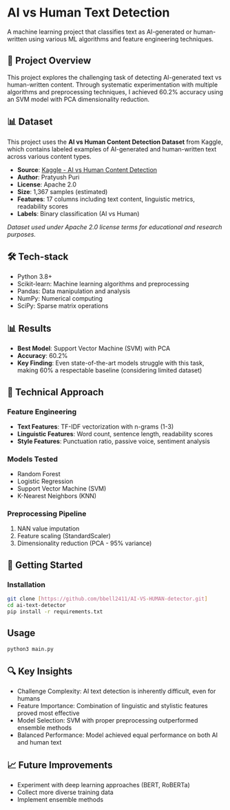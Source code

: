 # AI vs Human Text Detection

A machine learning project that classifies text as AI-generated or human-written using various ML algorithms and feature engineering techniques.

## 🎯 Project Overview

This project explores the challenging task of detecting AI-generated text vs human-written content. Through systematic experimentation with multiple algorithms and preprocessing techniques, I achieved 60.2% accuracy using an SVM model with PCA dimensionality reduction.

## 📊 Dataset

This project uses the **AI vs Human Content Detection Dataset** from Kaggle, which contains labeled examples of AI-generated and human-written text across various content types.

- **Source**: [Kaggle - AI vs Human Content Detection](https://www.kaggle.com/datasets/pratyushpuri/ai-vs-human-content-detection-1000-record-in-2025)
- **Author**: Pratyush Puri
- **License**: Apache 2.0
- **Size**: 1,367 samples (estimated)
- **Features**: 17 columns including text content, linguistic metrics, readability scores
- **Labels**: Binary classification (AI vs Human)

*Dataset used under Apache 2.0 license terms for educational and research purposes.*

## 🛠️ Tech-stack
- Python 3.8+
- Scikit-learn: Machine learning algorithms and preprocessing
- Pandas: Data manipulation and analysis
- NumPy: Numerical computing
- SciPy: Sparse matrix operations


## 📊 Results

- **Best Model**: Support Vector Machine (SVM) with PCA
- **Accuracy**: 60.2%
- **Key Finding**: Even state-of-the-art models struggle with this task, making 60% a respectable baseline (considering limited dataset)

## 🔧 Technical Approach

### Feature Engineering
- **Text Features**: TF-IDF vectorization with n-grams (1-3)
- **Linguistic Features**: Word count, sentence length, readability scores
- **Style Features**: Punctuation ratio, passive voice, sentiment analysis

### Models Tested
- Random Forest
- Logistic Regression  
- Support Vector Machine (SVM)
- K-Nearest Neighbors (KNN)

### Preprocessing Pipeline
1. NAN value imputation
2. Feature scaling (StandardScaler)
3. Dimensionality reduction (PCA - 95% variance)

## 🚀 Getting Started

### Installation
```bash
git clone [https://github.com/bbell2411/AI-VS-HUMAN-detector.git]
cd ai-text-detector
pip install -r requirements.txt
```

## Usage
```bash
python3 main.py
```
## 🔍 Key Insights
- Challenge Complexity: AI text detection is inherently difficult, even for humans
- Feature Importance: Combination of linguistic and stylistic features proved most effective
- Model Selection: SVM with proper preprocessing outperformed ensemble methods
- Balanced Performance: Model achieved equal performance on both AI and human text

## 📈 Future Improvements
- Experiment with deep learning approaches (BERT, RoBERTa)
- Collect more diverse training data
- Implement ensemble methods

